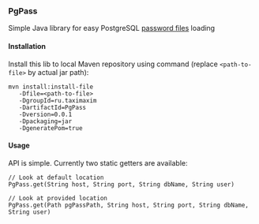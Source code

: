 ### PgPass
Simple Java library for easy PostgreSQL [password files](https://www.postgresql.org/docs/current/static/libpq-pgpass.html) loading

#### Installation

Install this lib to local Maven repository using command (replace `<path-to-file>` by actual jar path):
```
mvn install:install-file
   -Dfile=<path-to-file>
   -DgroupId=ru.taximaxim
   -DartifactId=PgPass
   -Dversion=0.0.1
   -Dpackaging=jar
   -DgeneratePom=true
```

#### Usage

API is simple. Currently two static getters are available:
```
// Look at default location
PgPass.get(String host, String port, String dbName, String user)

// Look at provided location
PgPass.get(Path pgPassPath, String host, String port, String dbName, String user)
```
